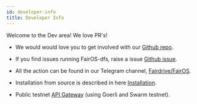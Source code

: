 ```yaml
---
id: developer-info
title: Developer Info
---
```


Welcome to the Dev area! We love PR's!

- We would would love you to get involved with our [Github repo](https://github.com/fairDataSociety/fairOS-dfs).

- If you find issues running FairOS-dfs, raise a issue [Github issue](https://github.com/fairDataSociety/fairOS-dfs/issues).

- All the action can be found in our Telegram channel, [Fairdrive/FairOS](https://t.me/joinchat/GCEfnpZbpfZgVyoK).

- Installation from source is described in here [Installation](/docs/fairOS-dfs/manual-installation).

- Public testnet [API Gateway](https://fairos.dev.fairdatasociety.org/) (using Goerli and Swarm testnet).
